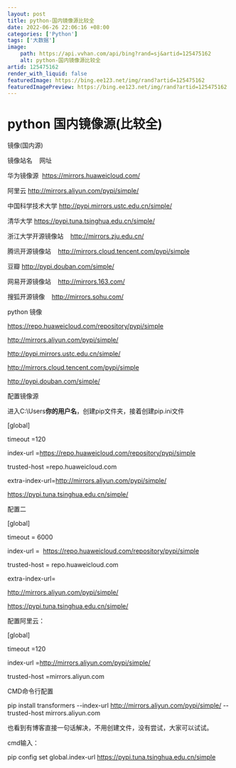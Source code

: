```yaml
---
layout: post
title: python-国内镜像源比较全
date: 2022-06-26 22:06:16 +08:00
categories: ['Python']
tags: ['大数据']
image:
    path: https://api.vvhan.com/api/bing?rand=sj&artid=125475162
    alt: python-国内镜像源比较全
artid: 125475162
render_with_liquid: false
featuredImage: https://bing.ee123.net/img/rand?artid=125475162
featuredImagePreview: https://bing.ee123.net/img/rand?artid=125475162
---
```


# python 国内镜像源(比较全)

镜像(国内源)

镜像站名    网址

华为镜像源  https://mirrors.huaweicloud.com/
  
阿里云 http://mirrors.aliyun.com/pypi/simple/

中国科学技术大学 http://pypi.mirrors.ustc.edu.cn/simple/
  
清华大学 https://pypi.tuna.tsinghua.edu.cn/simple/
  
浙江大学开源镜像站    http://mirrors.zju.edu.cn/

腾讯开源镜像站    http://mirrors.cloud.tencent.com/pypi/simple
  
豆瓣 http://pypi.douban.com/simple/
  
网易开源镜像站    http://mirrors.163.com/
  
搜狐开源镜像    http://mirrors.sohu.com/

python 镜像
  
https://repo.huaweicloud.com/repository/pypi/simple
  
http://mirrors.aliyun.com/pypi/simple/
  
http://pypi.mirrors.ustc.edu.cn/simple/
  
http://mirrors.cloud.tencent.com/pypi/simple
  
http://pypi.douban.com/simple/

配置镜像源
  
进入C:\Users**你的用户名**，创建pip文件夹，接着创建pip.ini文件
  
[global]
  
timeout =120
  
index-url =https://repo.huaweicloud.com/repository/pypi/simple
  
trusted-host =repo.huaweicloud.com

extra-index-url=http://mirrors.aliyun.com/pypi/simple/
  
https://pypi.tuna.tsinghua.edu.cn/simple/

配置二
  
[global]
  
timeout = 6000
  
index-url =  https://repo.huaweicloud.com/repository/pypi/simple
  
trusted-host = repo.huaweicloud.com

extra-index-url=
  
http://mirrors.aliyun.com/pypi/simple/
  
https://pypi.tuna.tsinghua.edu.cn/simple/

配置阿里云：
  
[global]
  
timeout =120
  
index-url =http://mirrors.aliyun.com/pypi/simple/
  
trusted-host =mirrors.aliyun.com
  
CMD命令行配置
  
pip install transformers --index-url http://mirrors.aliyun.com/pypi/simple/ --trusted-host mirrors.aliyun.com

也看到有博客直接一句话解决，不用创建文件，没有尝试，大家可以试试。
  
cmd输入：
  
pip config set global.index-url https://pypi.tuna.tsinghua.edu.cn/simple